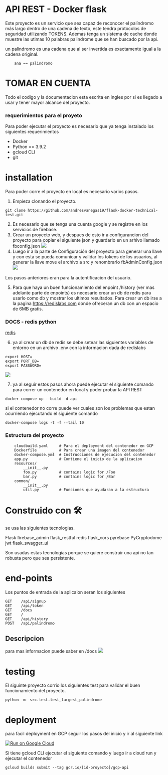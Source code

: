 # API REST - Docker flask

Este proyecto es un servicio que sea capaz de reconocer el palíndromo más largo dentro de una cadena de texto, este tendra protocolos de seguridad utilizando TOKENS. Ademas tenga un sistema de cache donde muestre las utimas 10 palabras palindrome que se han buscado por la api.

un palíndromo es una cadena que al ser invertida es exactamente igual a la cadena original.

```
    ana == palindromo
```

# TOMAR EN CUENTA

Todo el codigo y la documentacion esta escrita en ingles por si es llegado a usar y tener mayor alcance del proyecto.

### requerimientos para el proyeto

Para poder ejecutar el proyecto es necesario que ya tenga instalado los siguientes requerimientos

- Docker
- Python == 3.9.2
- gcloud CLI
- git

# installation

Para poder corre el proyecto en local es necesario varios pasos.

1. Empieza clonando el proyecto.

```
git clone https://github.com/andresvanegas19/flask-docker-technical-test.git
```

2. Es necesario que se tenga una cuenta google y se registre en los servicios de firebase.
3. Crear un proyecto web, y despues de esto ir a configurancion del proyecto para copiar el siguiente json y guardarlo en un arhivo llamado fbconfig.json
   ![](https://i.imgur.com/WnZeTjf.png)
4. Luego ir a la parte de Configuración del proyecto para generar una llave y con esta se pueda comunicar y validar los tokens de los usuarios, al generar la llave move el archivo a src y renombrarlo fbAdminConfig.json
   ![](https://i.imgur.com/8cZetFq.png)

Los pasos anteriores eran para la autentificacion del usuario.

5. Para que haya un buen funcionamiento del enpoint /history (ver mas adelante parte de enpoints) es necesario crear un db de redis para usarlo como db y mostrar los ultimos resultados. Para crear un db irse a la pagina https://redislabs.com donde ofreceran un db con un espacio de 6MB gratis.

### DOCS - redis python

[redis](https://redislabs.com/lp/python-redis/)

6. ya al crear un db de redis se debe setear las siguientes variables de entorno en un archivo .env con la informacion dada de redislabs

```
export HOST=
export PORT_DB=
export PASSWORD=

```

![](https://i.imgur.com/J1vuMLe.png)

7. ya al seguir estos pasos ahora puede ejecutar el siguiente comando para correr un contenedor en local y poder probar la API REST

```
docker-compose up --build -d api
```

si el contenedor no corre puede ver cuales son los problemas que estan ocurriendo ejecutando el siguiente comando

```
docker-compose logs -t -f --tail 10
```

### Estructura del proyecto

```
    cloudbuild.yaml     # Para el deployment del contenedor en GCP
    Dockerfile          # Para crear una imagen del contenedor
    docker-compose.yml  # Instrucciones de ejecucion del contenedor
    app.py              # Contiene el inicio de la aplicacion
    resources/
        __init__.py
        foo.py          # contains logic for /Foo
        bar.py          # contains logic for /Bar
    common/
        __init__.py
        util.py         # Funciones que ayudaran a la estructura
```

# Construido con 🛠️

se usa las siguientes tecnologias.

Flask
firebase_admin
flask_restful
redis
flask_cors
pyrebase
PyCryptodome
jwt
flask_swagger_ui

Son usadas estas tecnologias porque se quiere construir una api no tan robusta pero que sea persistente.

# end-points

Los puntos de entrada de la aplicaion seran los siguientes

```
GET    /api/signup
GET    /api/token
GET    /docs
GET    /
GET    /api/history
POST   /api/palindromo
```

## Descripcion

para mas informacion puede saber en /docs
![](https://i.imgur.com/TN97pn2.png)

# testing

El siguinte proyecto corrio los siguientes test para validar el buen funcionamiento del proyecto.

```
python -m  src.test.test_largest_palindrome
```

# deployment

para facil deployment en GCP seguir los pasos del inicio y ir al siguiente link

[![Run on Google Cloud](https://storage.googleapis.com/cloudrun/button.svg)](https://console.cloud.google.com/cloudshell/editor?shellonly=true&cloudshell_image=gcr.io/cloudrun/button&cloudshell_git_repo=github.com/andresvanegas19/flask-docker-technical-test)

Si tiene gcloud CLI ejecutar el siguiente comando y luego ir a cloud run y ejecutar el contenedor

```
gcloud builds submit --tag gcr.io/[id-proyecto]/gcp-api
```
